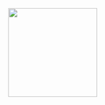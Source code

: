 <img height="180em" src="https://github-readme-stats.vercel.app/api/top-langs/?username=nadalmateus&layout=compact&langs_count=5&hide_border=true"/>
